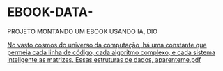 # EBOOK-DATA-
PROJETO MONTANDO UM EBOOK USANDO IA, DIO

[No vasto cosmos do universo da computação, há uma constante que permeia cada linha de código, cada algoritmo complexo, e cada sistema inteligente as matrizes. Essas estruturas de dados, aparenteme.pdf](https://github.com/Peqq/EBOOK-DATA-/files/15265350/No.vasto.cosmos.do.universo.da.computacao.ha.uma.constante.que.permeia.cada.linha.de.codigo.cada.algoritmo.complexo.e.cada.sistema.inteligente.as.matrizes.Essas.estruturas.de.dados.aparenteme.pdf)
